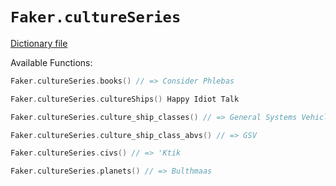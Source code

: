 # `Faker.cultureSeries`

[Dictionary file](../src/main/resources/locales/en/culture_series.yml)

Available Functions:  
```kotlin
Faker.cultureSeries.books() // => Consider Phlebas

Faker.cultureSeries.cultureShips() Happy Idiot Talk

Faker.cultureSeries.culture_ship_classes() // => General Systems Vehicle

Faker.cultureSeries.culture_ship_class_abvs() // => GSV

Faker.cultureSeries.civs() // => 'Ktik

Faker.cultureSeries.planets() // => Bulthmaas
```
